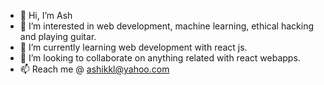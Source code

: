 - 👋 Hi, I’m Ash
- 👀 I’m interested in web development, machine learning, ethical hacking and playing guitar.
- 🌱 I’m currently learning web development with react js.
- 💞️ I’m looking to collaborate on anything related with react webapps.
- 📫 Reach me @ ashikkl@yahoo.com


